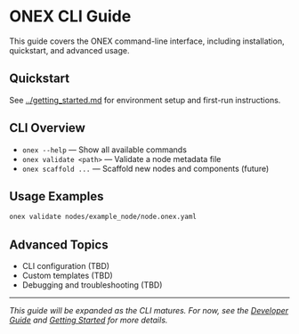 <!-- === OmniNode:Metadata ===
author: OmniNode Team
copyright: OmniNode.ai
created_at: '2025-05-28T12:40:26.380605'
description: Stamped by ONEX
entrypoint: python://index.md
hash: e8efa295a3082e550e81af49f84f8cb7d3e50a9417be9c815f965b07b1bedca8
last_modified_at: '2025-05-29T11:50:14.946545+00:00'
lifecycle: active
meta_type: tool
metadata_version: 0.1.0
name: index.md
namespace: omnibase.index
owner: OmniNode Team
protocol_version: 0.1.0
runtime_language_hint: python>=3.11
schema_version: 0.1.0
state_contract: state_contract://default
tools: null
uuid: 25964514-03fe-407a-8d3c-17770db5918c
version: 1.0.0

<!-- === /OmniNode:Metadata === -->


# ONEX CLI Guide

This guide covers the ONEX command-line interface, including installation, quickstart, and advanced usage.

## Quickstart

See [../getting_started.md](../getting_started.md) for environment setup and first-run instructions.

## CLI Overview

- `onex --help` — Show all available commands
- `onex validate <path>` — Validate a node metadata file
- `onex scaffold ...` — Scaffold new nodes and components (future)

## Usage Examples

```bash
onex validate nodes/example_node/node.onex.yaml
```

## Advanced Topics

- CLI configuration (TBD)
- Custom templates (TBD)
- Debugging and troubleshooting (TBD)

---

*This guide will be expanded as the CLI matures. For now, see the [Developer Guide](../../nodes/developer_guide.md) and [Getting Started](../getting_started.md) for more details.*
